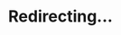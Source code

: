 ---
title: Redirecting...
layout: redirect
sitemap: false
permalink: /participants/Pakistan
redirect_to: /participants/PAK/
---